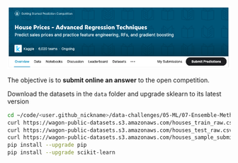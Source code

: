 <img src='https://github.com/lewagon/data-images/blob/master/ML/kaggle-batch-challenge.png?raw=true' width=600>

The objective is to **submit online an answer** to the open competition.

Download the datasets in the `data` folder and upgrade sklearn to its latest version

```bash
cd ~/code/<user.github_nickname>/data-challenges/05-ML/07-Ensemble-Methods/Houses-Kaggle-Competition
curl https://wagon-public-datasets.s3.amazonaws.com/houses_train_raw.csv > data/train.csv
curl https://wagon-public-datasets.s3.amazonaws.com/houses_test_raw.csv > data/test.csv
curl https://wagon-public-datasets.s3.amazonaws.com/houses_sample_submission.csv > data/sample_submission.csv
pip install --upgrade pip
pip install --upgrade scikit-learn
```